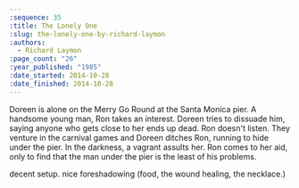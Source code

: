 ```yaml
---
:sequence: 35
:title: The Lonely One
:slug: the-lonely-one-by-richard-laymon
:authors:
  - Richard Laymon
:page_count: "26"
:year_published: "1985"
:date_started: 2014-10-28
:date_finished: 2014-10-28
---
```


Doreen is alone on the Merry Go Round at the Santa Monica pier. A handsome young man, Ron takes an interest. Doreen tries to dissuade him, saying anyone who gets close to her ends up dead. Ron doesn't listen. They venture in the carnival games and Doreen ditches Ron, running to hide under the pier. In the darkness, a vagrant assults her. Ron comes to her aid, only to find that the man under the pier is the least of his problems.

decent setup. nice foreshadowing (food, the wound healing, the necklace.)
